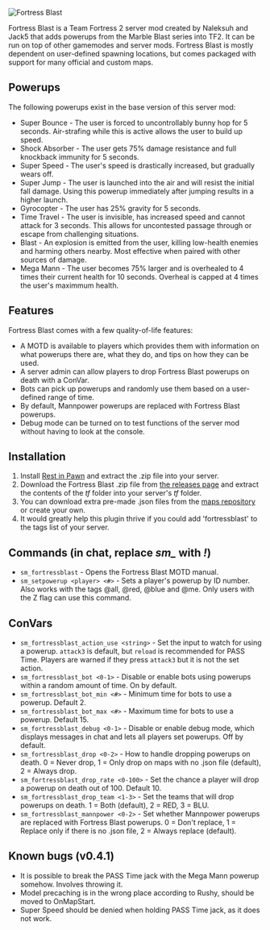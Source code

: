 ![Fortress Blast](https://fortress-blast.github.io/images/logo.png)

Fortress Blast is a Team Fortress 2 server mod created by Naleksuh and Jack5 that adds powerups from the Marble Blast series into TF2. It can be run on top of other gamemodes and server mods. Fortress Blast is mostly dependent on user-defined spawning locations, but comes packaged with support for many official and custom maps.

Powerups
--------

The following powerups exist in the base version of this server mod:

- Super Bounce - The user is forced to uncontrollably bunny hop for 5 seconds. Air-strafing while this is active allows the user to build up speed.
- Shock Absorber - The user gets 75% damage resistance and full knockback immunity for 5 seconds.
- Super Speed - The user's speed is drastically increased, but gradually wears off.
- Super Jump - The user is launched into the air and will resist the initial fall damage. Using this powerup immediately after jumping results in a higher launch.
- Gyrocopter - The user has 25% gravity for 5 seconds.
- Time Travel - The user is invisible, has increased speed and cannot attack for 3 seconds. This allows for uncontested passage through or escape from challenging situations.
- Blast - An explosion is emitted from the user, killing low-health enemies and harming others nearby. Most effective when paired with other sources of damage.
- Mega Mann - The user becomes 75% larger and is overhealed to 4 times their current health for 10 seconds. Overheal is capped at 4 times the user's maximmum health.

Features
--------

Fortress Blast comes with a few quality-of-life features:

- A MOTD is available to players which provides them with information on what powerups there are, what they do, and tips on how they can be used.
- A server admin can allow players to drop Fortress Blast powerups on death with a ConVar.
- Bots can pick up powerups and randomly use them based on a user-defined range of time.
- By default, Mannpower powerups are replaced with Fortress Blast powerups.
- Debug mode can be turned on to test functions of the server mod without having to look at the console.

Installation
------------

1) Install [Rest in Pawn](https://github.com/ErikMinekus/sm-ripext/releases/tag/1.0.6) and extract the .zip file into your server.
2) Download the Fortress Blast .zip file from [the releases page](https://github.com/Fortress-Blast/Fortress-Blast/releases) and extract the contents of the *tf* folder into your server's *tf* folder.
3) You can download extra pre-made .json files from the [maps repository](https://github.com/Fortress-Blast/Fortress-Blast-Maps) or create your own.
4) It would greatly help this plugin thrive if you could add 'fortressblast' to the tags list of your server.

Commands (in chat, replace *sm_* with *!*)
--------

- `sm_fortressblast` - Opens the Fortress Blast MOTD manual.
- `sm_setpowerup <player> <#>` - Sets a player's powerup by ID number. Also works with the tags @all, @red, @blue and @me. Only users with the Z flag can use this command.

ConVars
-------

- `sm_fortressblast_action_use <string>` - Set the input to watch for using a powerup. `attack3` is default, but `reload` is recommended for PASS Time. Players are warned if they press `attack3` but it is not the set action.
- `sm_fortressblast_bot <0-1>` - Disable or enable bots using powerups within a random amount of time. On by default.
- `sm_fortressblast_bot_min <#>` - Minimum time for bots to use a powerup. Default 2.
- `sm_fortressblast_bot_max <#>` - Maximum time for bots to use a powerup. Default 15.
- `sm_fortressblast_debug <0-1>` - Disable or enable debug mode, which displays messages in chat and lets all players set powerups. Off by default.
- `sm_fortressblast_drop <0-2>` - How to handle dropping powerups on death. 0 = Never drop, 1 = Only drop on maps with no .json file (default), 2 = Always drop.
- `sm_fortressblast_drop_rate <0-100>` - Set the chance a player will drop a powerup on death out of 100. Default 10.
- `sm_fortressblast_drop_team <1-3>` - Set the teams that will drop powerups on death. 1 = Both (default), 2 = RED, 3 = BLU.
- `sm_fortressblast_mannpower <0-2>` - Set whether Mannpower powerups are replaced with Fortress Blast powerups. 0 = Don't replace, 1 = Replace only if there is no .json file, 2 = Always replace (default).

Known bugs (v0.4.1)
-----------------

- It is possible to break the PASS Time jack with the Mega Mann powerup somehow. Involves throwing it.
- Model precaching is in the wrong place according to Rushy, should be moved to OnMapStart.
- Super Speed should be denied when holding PASS Time jack, as it does not work.
